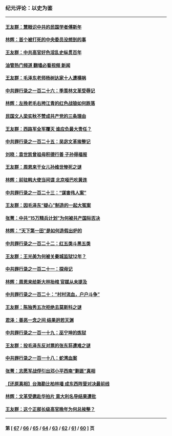 ### 纪元评论：以史为鉴
---
#### [王友群：慧眼识中共的民国学者傅斯年](../../pages/nsc1028/n13988371.md?05060330) 
#### [林辉：首个被打死的中央委员没想到的事](../../pages/nsc1028/n13987400.md?05060330) 
#### [王友群：中共高官好色淫乱史纵贯百年](../../pages/nsc1028/n13986035.md?05060330) 
#### [油管热门频道 翻墙必看视频 新闻](ok?05060330)
#### [王友群：毛泽东老师杨树达家十人遭横祸](../../pages/nsc1028/n13984103.md?05060330) 
#### [中共罪行录之一百二十六：季羡林文革受辱记](../../pages/nsc1028/n13980310.md?05060330) 
#### [林辉：左挽老毛右挎江青的红色战狼如何跌落](../../pages/nsc1028/n13979615.md?05060330) 
#### [民国文人梁实秋不赞成共产党的三条理由](../../pages/nsc1028/n13979403.md?05060330) 
#### [王友群：西路军全军覆灭 谁应负最大责任？](../../pages/nsc1028/n13975235.md?05060330) 
#### [中共罪行录之一百二十五：吴宓文革挨整记](../../pages/nsc1028/n13975630.md?05060330) 
#### [刘晓：袁世凯曾祖母积德行善 子孙得福报](../../pages/nsc1028/n13975138.md?05060330) 
#### [王友群：周恩来干女儿孙维世惨死之谜](../../pages/nsc1028/n13972452.md?05060330) 
#### [林辉：前驻韩大使当间谍 北京哑巴吃黄连](../../pages/nsc1028/n13971434.md?05060330) 
#### [中共罪行录之一百二十三：“谋害伟人案”](../../pages/nsc1028/n13972044.md?05060330) 
#### [王友群：因毛泽东“疑心”制造的一起大冤案](../../pages/nsc1028/n13967794.md?05060330) 
#### [张菁：中共“15万精兵计划”为何被共产国际否决](../../pages/nsc1028/n13967677.md?05060330) 
#### [林辉：“天下第一田”是如何造假出炉的](../../pages/nsc1028/n13965823.md?05060330) 
#### [中共罪行录之一百二十二：红五类斗黑五类](../../pages/nsc1028/n13965024.md?05060330) 
#### [王友群：王光美为何被关秦城监狱12年？](../../pages/nsc1028/n13963422.md?05060330) 
#### [中共罪行录之一百二十一：探母记](../../pages/nsc1028/n13961437.md?05060330) 
#### [林辉：周恩来给斯大林抬棺 官媒从未提及](../../pages/nsc1028/n13961173.md?05060330) 
#### [中共罪行录之一百二十：“村村流血，户户斗争”](../../pages/nsc1028/n13959433.md?05060330) 
#### [王友群：陈独秀五次拒绝去莫斯科之谜](../../pages/nsc1028/n13957232.md?05060330) 
#### [君泽：善恶一念之间 结果迥若天渊](../../pages/nsc1028/n13954961.md?05060330) 
#### [中共罪行录之一百一十九：巫宁坤的炼狱](../../pages/nsc1028/n13953203.md?05060330) 
#### [王友群：投毛泽东反对票的张东荪遭难之谜](../../pages/nsc1028/n13951901.md?05060330) 
#### [中共罪行录之一百一十八：蛇湾血案](../../pages/nsc1028/n13950784.md?05060330) 
#### [张菁：志愿军战俘引出邓小平西南“剿匪”真相](../../pages/nsc1028/n13950241.md?05060330) 
#### [【还原真相】台海勘比柏林墙 成东西阵营对决最前线](../../pages/nsc1028/n13948147.md?05060330) 
#### [林辉：文革受邀赴华拍片 意大利名导结果遭批](../../pages/nsc1028/n13945883.md?05060330) 
#### [王友群：这个正部长级高官晚年为何总挨整？](../../pages/nsc1028/n13943816.md?05060330) 

---
#### 第 [ [67](./67.md?05060330) / [66](./66.md?05060330) / [65](./65.md?05060330) / [64](./64.md?05060330) / [63](./63.md?05060330) / [62](./62.md?05060330) / [61](./61.md?05060330) / [60](./60.md?05060330) ] 页
